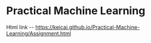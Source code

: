 # Practical Machine Learning
 
Html link -- https://keicai.github.io/Practical-Machine-Learning/Assignment.html